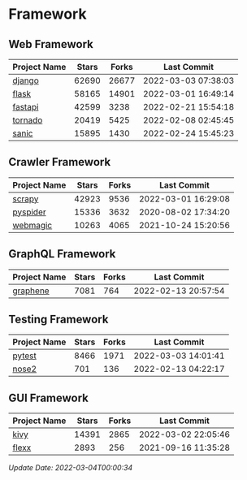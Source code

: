 # Framework

## Web Framework
| Project Name | Stars | Forks | Last Commit |
| ------------ | ----- | ----- | ----------- |
| [django](https://github.com/django/django) | 62690 | 26677 | 2022-03-03 07:38:03 |
| [flask](https://github.com/pallets/flask) | 58165 | 14901 | 2022-03-01 16:49:14 |
| [fastapi](https://github.com/tiangolo/fastapi) | 42599 | 3238 | 2022-02-21 15:54:18 |
| [tornado](https://github.com/tornadoweb/tornado) | 20419 | 5425 | 2022-02-08 02:45:45 |
| [sanic](https://github.com/sanic-org/sanic) | 15895 | 1430 | 2022-02-24 15:45:23 |

## Crawler Framework
| Project Name | Stars | Forks | Last Commit |
| ------------ | ----- | ----- | ----------- |
| [scrapy](https://github.com/scrapy/scrapy) | 42923 | 9536 | 2022-03-01 16:29:08 |
| [pyspider](https://github.com/binux/pyspider) | 15336 | 3632 | 2020-08-02 17:34:20 |
| [webmagic](https://github.com/code4craft/webmagic) | 10263 | 4065 | 2021-10-24 15:20:56 |

## GraphQL Framework
| Project Name | Stars | Forks | Last Commit |
| ------------ | ----- | ----- | ----------- |
| [graphene](https://github.com/graphql-python/graphene) | 7081 | 764 | 2022-02-13 20:57:54 |

## Testing Framework
| Project Name | Stars | Forks | Last Commit |
| ------------ | ----- | ----- | ----------- |
| [pytest](https://github.com/pytest-dev/pytest) | 8466 | 1971 | 2022-03-03 14:01:41 |
| [nose2](https://github.com/nose-devs/nose2) | 701 | 136 | 2022-02-13 04:22:17 |

## GUI Framework
| Project Name | Stars | Forks | Last Commit |
| ------------ | ----- | ----- | ----------- |
| [kivy](https://github.com/kivy/kivy) | 14391 | 2865 | 2022-03-02 22:05:46 |
| [flexx](https://github.com/flexxui/flexx) | 2893 | 256 | 2021-09-16 11:35:28 |

*Update Date: 2022-03-04T00:00:34*